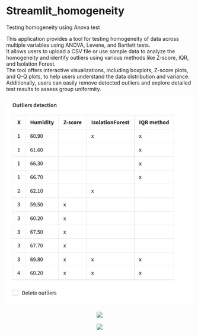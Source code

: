 # Streamlit_homogeneity
Testing homogeneity using Anova test

This application provides a tool for testing homogeneity of data across multiple variables using ANOVA, Levene, and Bartlett tests.\
It allows users to upload a CSV file or use sample data to analyze the homogeneity and identify outliers using various methods like Z-score, IQR, and Isolation Forest.\
The tool offers interactive visualizations, including boxplots, Z-score plots, and Q-Q plots, to help users understand the data distribution and variance. Additionally, users can easily remove detected outliers and explore detailed test results to assess group uniformity.

<p align="center"><img src="Screenshot 2024-09-03 at 06.52.16.png"></p>

<p align="center"><img src="train_threadid_plot.png"></p>

<p align="center"><img src="train_threadid_plot.png"></p>
